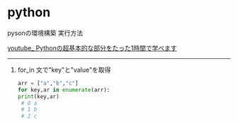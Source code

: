 # python

pysonの環境構築 実行方法

[youtube_ Pythonの超基本的な部分をたった1時間で学べます](https://www.youtube.com/watch?v=HyU3XL2F9GE&t=827s)

----

1. for_in 文で"key"と"value"を取得

   ```py
   arr = ["a","b","c"]
   for key,ar in enumerate(arr):
   print(key,ar)
    # 0 a
    # 1 b
    # 2 c
   ```
